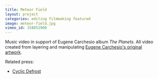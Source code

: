 ```yaml
---
title: Meteor Field
layout: project
categories: editing filmmaking featured
image: meteor-field.jpg
vimeo_id: 158852900
---
```


Music video in support of Eugene Carchesio album _The Planets_. All video
created from layering and manipulating [Eugene Carchesio's original
artwork][ec].

Related press:

- [Cyclic Defrost](http://www.cyclicdefrost.com/2016/04/watch-eugene-carchesios-new-piece-meteor-field/)

[ec]: https://suttongallery.com.au/artists/eugene-carchesio/
